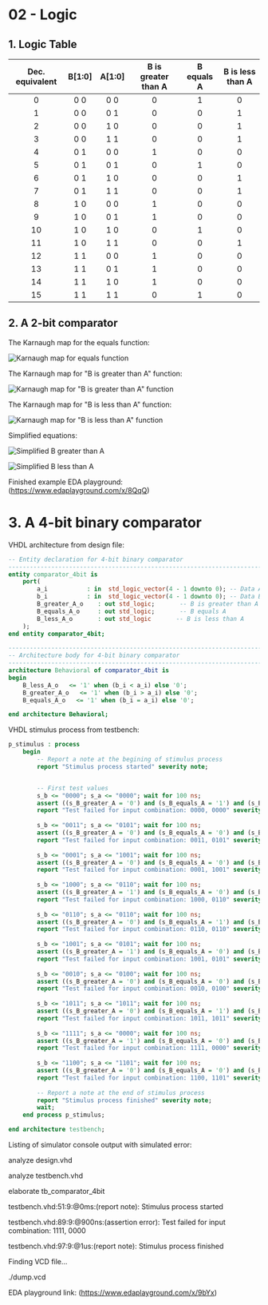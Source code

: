 # **02 - Logic**
## **1. Logic Table**
| **Dec. equivalent** | **B[1:0]** | **A[1:0]** | **B is greater than A** | **B equals A** | **B is less than A** |
| :-: | :-: | :-: | :-: | :-: | :-: |
| 0 | 0 0 | 0 0 | 0 | 1 | 0 |
| 1 | 0 0 | 0 1 | 0 | 0 | 1 |
| 2 | 0 0 | 1 0 | 0 | 0 | 1 |
| 3 | 0 0 | 1 1 | 0 | 0 | 1 |
| 4 | 0 1 | 0 0 | 1 | 0 | 0 |
| 5 | 0 1 | 0 1 | 0 | 1 | 0 |
| 6 | 0 1 | 1 0 | 0 | 0 | 1 |
| 7 | 0 1 | 1 1 | 0 | 0 | 1 |
| 8 | 1 0 | 0 0 | 1 | 0 | 0 |
| 9 | 1 0 | 0 1 | 1 | 0 | 0 |
| 10 | 1 0 | 1 0 | 0 | 1 | 0 |
| 11 | 1 0 | 1 1 | 0 | 0 | 1 |
| 12 | 1 1 | 0 0 | 1 | 0 | 0 |
| 13 | 1 1 | 0 1 | 1 | 0 | 0 |
| 14 | 1 1 | 1 0 | 1 | 0 | 0 |
| 15 | 1 1 | 1 1 | 0 | 1 | 0 |

## **2. A 2-bit comparator**

The Karnaugh map for the equals function:

![Karnaugh map for equals function](Images/kmap_equals.png)

The Karnaugh map for "B is greater than A" function:

![Karnaugh map for "B is greater than A" function](Images/kmap_B_greater_A.png)

The Karnaugh map for "B is less than A" function:

![Karnaugh map for "B is less than A" function](Images/kmap_B_less_than_A.png)

Simplified equations:

![Simplified B greater than A](Images/greater_SoP.png)

![Simplified B less than A](Images/less_PoS.png)


Finished example EDA playground: (https://www.edaplayground.com/x/8QqQ)

# 3. **A 4-bit binary comparator**

VHDL architecture from design file:

```vhdl
-- Entity declaration for 4-bit binary comparator
------------------------------------------------------------------------
entity comparator_4bit is
    port(
        a_i           : in  std_logic_vector(4 - 1 downto 0); -- Data A
        b_i           : in  std_logic_vector(4 - 1 downto 0); -- Data B
        B_greater_A_o    : out std_logic;       -- B is greater than A
        B_equals_A_o     : out std_logic;       -- B equals A
        B_less_A_o       : out std_logic       -- B is less than A
    );
end entity comparator_4bit;

------------------------------------------------------------------------
-- Architecture body for 4-bit binary comparator
------------------------------------------------------------------------
architecture Behavioral of comparator_4bit is
begin
    B_less_A_o   <= '1' when (b_i < a_i) else '0';
    B_greater_A_o   <= '1' when (b_i > a_i) else '0';
    B_equals_A_o   <= '1' when (b_i = a_i) else '0';

end architecture Behavioral;

```

VHDL stimulus process from testbench:

```vhdl
p_stimulus : process
    begin
        -- Report a note at the begining of stimulus process
        report "Stimulus process started" severity note;


        -- First test values
        s_b <= "0000"; s_a <= "0000"; wait for 100 ns;        
        assert ((s_B_greater_A = '0') and (s_B_equals_A = '1') and (s_B_less_A = '0'))
        report "Test failed for input combination: 0000, 0000" severity error;        
        
        s_b <= "0011"; s_a <= "0101"; wait for 100 ns;
        assert ((s_B_greater_A = '0') and (s_B_equals_A = '0') and (s_B_less_A = '1'))
        report "Test failed for input combination: 0011, 0101" severity error;
        
        s_b <= "0001"; s_a <= "1001"; wait for 100 ns;
        assert ((s_B_greater_A = '0') and (s_B_equals_A = '0') and (s_B_less_A = '1'))
        report "Test failed for input combination: 0001, 1001" severity error;
        
        s_b <= "1000"; s_a <= "0110"; wait for 100 ns;
        assert ((s_B_greater_A = '1') and (s_B_equals_A = '0') and (s_B_less_A = '0'))
        report "Test failed for input combination: 1000, 0110" severity error;
        
        s_b <= "0110"; s_a <= "0110"; wait for 100 ns;
        assert ((s_B_greater_A = '0') and (s_B_equals_A = '1') and (s_B_less_A = '0'))
        report "Test failed for input combination: 0110, 0110" severity error;
        
        s_b <= "1001"; s_a <= "0101"; wait for 100 ns;
        assert ((s_B_greater_A = '1') and (s_B_equals_A = '0') and (s_B_less_A = '0'))
        report "Test failed for input combination: 1001, 0101" severity error;
        
        s_b <= "0010"; s_a <= "0100"; wait for 100 ns;
        assert ((s_B_greater_A = '0') and (s_B_equals_A = '0') and (s_B_less_A = '1'))
        report "Test failed for input combination: 0010, 0100" severity error;
        
        s_b <= "1011"; s_a <= "1011"; wait for 100 ns;
        assert ((s_B_greater_A = '0') and (s_B_equals_A = '1') and (s_B_less_A = '0'))
        report "Test failed for input combination: 1011, 1011" severity error;
        
        s_b <= "1111"; s_a <= "0000"; wait for 100 ns;
        assert ((s_B_greater_A = '1') and (s_B_equals_A = '0') and (s_B_less_A = '0'))
        report "Test failed for input combination: 1111, 0000" severity error;
        
        s_b <= "1100"; s_a <= "1101"; wait for 100 ns;
        assert ((s_B_greater_A = '0') and (s_B_equals_A = '0') and (s_B_less_A = '1'))
        report "Test failed for input combination: 1100, 1101" severity error;
        
        -- Report a note at the end of stimulus process
        report "Stimulus process finished" severity note;
        wait;
    end process p_stimulus;

end architecture testbench;

```

Listing of simulator console output with simulated error:

analyze design.vhd

analyze testbench.vhd

elaborate tb_comparator_4bit

testbench.vhd:51:9:@0ms:(report note): Stimulus process started

testbench.vhd:89:9:@900ns:(assertion error): Test failed for input combination: 1111, 0000

testbench.vhd:97:9:@1us:(report note): Stimulus process finished

Finding VCD file...

./dump.vcd


EDA playground link: (https://www.edaplayground.com/x/9bYx)